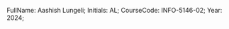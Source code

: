 FullName: Aashish Lungeli;
Initials: AL;
CourseCode: INFO-5146-02;
Year: 2024;
<!-- thsi is the new branch named "firstBranch" -->
